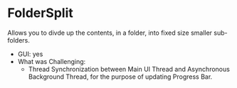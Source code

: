 # FolderSplit
Allows you to divde up the contents, in a folder, into fixed size smaller sub-folders.
  * GUI: yes
  * What was Challenging:
    * Thread Synchronization between Main UI Thread and Asynchronous Background Thread, for the purpose of updating Progress Bar.
